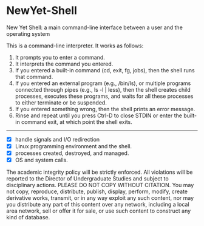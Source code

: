 # NewYet-Shell
New Yet Shell: a main command-line interface between a user and the operating system

This is a command-line interpreter. It works as follows:

1. It prompts you to enter a command.
2. It interprets the command you entered.
3. If you entered a built-in command  (cd, exit, fg, jobs), then the shell runs that command.
4. If you entered an external program (e.g., /bin/ls), or multiple programs connected through pipes (e.g., ls -l | less), then the shell creates child processes, executes these programs, and waits for all these processes to either terminate or be suspended.
5. If you entered something wrong, then the shell prints an error message.
6. Rinse and repeat until you press Ctrl-D to close STDIN or enter the built-in command exit, at which point the shell exits.

<hr>

 - [x] handle signals and I/O redirection
 - [x] Linux programming environment and the shell.
 - [x] processes created, destroyed, and managed.
 - [x] OS and system calls.

The academic integrity policy will be strictly enforced. All violations will be reported to the Director of Undergraduate Studies and subject to disciplinary actions. PLEASE DO NOT COPY WITHOUT CITATION. You may not copy, reproduce, distribute, publish, display, perform, modify, create derivative works, transmit, or in any way exploit any such content, nor may you distribute any part of this content over any network, including a local area network, sell or offer it for sale, or use such content to construct any kind of database. 
